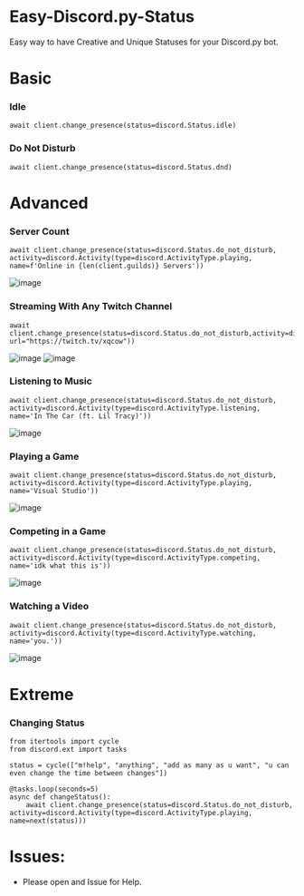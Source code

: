 # Easy-Discord.py-Status
Easy way to have Creative and Unique Statuses for your Discord.py bot.

# Basic
### Idle
```
await client.change_presence(status=discord.Status.idle)
```
### Do Not Disturb
```
await client.change_presence(status=discord.Status.dnd)
```
# Advanced
### Server Count
```
await client.change_presence(status=discord.Status.do_not_disturb, activity=discord.Activity(type=discord.ActivityType.playing, name=f'Online in {len(client.guilds)} Servers'))
```
![image](https://user-images.githubusercontent.com/93454464/152406794-fc62d3f2-25e4-4666-a81d-381b55186f18.png)

### Streaming With Any Twitch Channel
```
await client.change_presence(status=discord.Status.do_not_disturb,activity=discord.Streaming(name="Coding", url="https://twitch.tv/xqcow"))
```
![image](https://user-images.githubusercontent.com/93454464/152407269-7c32de17-6d9a-4238-b200-2eb9cda9de4c.png)
![image](https://user-images.githubusercontent.com/93454464/152407265-92321e30-97e2-4104-bfa4-7705098fc54f.png)

### Listening to Music
```
await client.change_presence(status=discord.Status.do_not_disturb, activity=discord.Activity(type=discord.ActivityType.listening, name='In The Car (ft. Lil Tracy)'))
```
![image](https://user-images.githubusercontent.com/93454464/152407474-62a6e159-6c3e-4859-824d-937cc412f922.png)

### Playing a Game
```
await client.change_presence(status=discord.Status.do_not_disturb, activity=discord.Activity(type=discord.ActivityType.playing, name='Visual Studio'))
```
![image](https://user-images.githubusercontent.com/93454464/152408660-73364c52-9c8b-41c8-8cf8-36c7dc4b140e.png)

### Competing in a Game
```
await client.change_presence(status=discord.Status.do_not_disturb, activity=discord.Activity(type=discord.ActivityType.competing, name='idk what this is'))
```
![image](https://user-images.githubusercontent.com/93454464/152408810-6ae6a805-e2e5-44e1-b10f-5693d75294f5.png)

### Watching a Video
```
await client.change_presence(status=discord.Status.do_not_disturb, activity=discord.Activity(type=discord.ActivityType.watching, name='you.'))
```
![image](https://user-images.githubusercontent.com/93454464/152409020-7f1e7863-5a68-49cf-a6d8-966712d622ba.png)

# Extreme
### Changing Status
```
from itertools import cycle
from discord.ext import tasks

status = cycle(["m!help", "anything", "add as many as u want", "u can even change the time between changes"])

@tasks.loop(seconds=5)
async def changeStatus():
    await client.change_presence(status=discord.Status.do_not_disturb, activity=discord.Activity(type=discord.ActivityType.playing, name=next(status)))
```

# Issues:

* Please open and Issue for Help.

